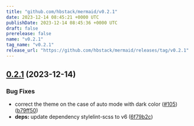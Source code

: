 ```yaml
---
title: "github.com/hbstack/mermaid/v0.2.1"
date: 2023-12-14 08:45:21 +0000 UTC
publishDate: 2023-12-14 08:45:36 +0000 UTC
draft: false
prerelease: false
name: "v0.2.1"
tag_name: "v0.2.1"
release_url: "https://github.com/hbstack/mermaid/releases/tag/v0.2.1"
---
```


## [0.2.1](https://github.com/hbstack/mermaid/compare/v0.2.0...v0.2.1) (2023-12-14)


### Bug Fixes

* correct the theme on the case of auto mode with dark color ([#105](https://github.com/hbstack/mermaid/issues/105)) ([b79ff50](https://github.com/hbstack/mermaid/commit/b79ff50e7be79181f06d16a14fa71fd7c2281d21))
* **deps:** update dependency stylelint-scss to v6 ([6f79b2c](https://github.com/hbstack/mermaid/commit/6f79b2c8db9d623e67634e3a62040b3d9e8a8a5b))
